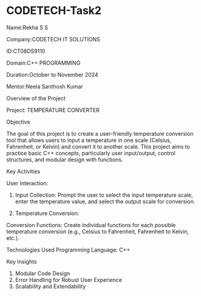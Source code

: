 # CODETECH-Task2

Name:Rekha S S

Company:CODETECH IT SOLUTIONS

ID:CT08DS9110

Domain:C++ PROGRAMMING

Duration:October to November 2024

Mentor:Neela Santhosh Kumar

Overview of the Project

Project: TEMPERATURE CONVERTER

Objective

The goal of this project is to create a user-friendly temperature conversion tool that allows users to input a temperature in one scale (Celsius, Fahrenheit, or Kelvin) and convert it to another scale. This project aims to practice basic C++ concepts, particularly user input/output, control structures, and modular design with functions.

Key Activities

User Interaction:

1. Input Collection: Prompt the user to select the input temperature scale, enter the temperature value, and select the output scale for conversion.

2. Temperature Conversion:

Conversion Functions: Create individual functions for each possible temperature conversion (e.g., Celsius to Fahrenheit, Fahrenheit to Kelvin, etc.).

Technologies Used
Programming Language: C++


Key Insights

1. Modular Code Design
2. Error Handling for Robust User Experience
3. Scalability and Extendability
